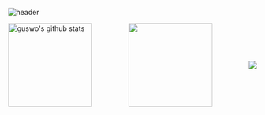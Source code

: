 <!--
**guswo4324/guswo4324** is a ✨ _special_ ✨ repository because its `README.md` (this file) appears on your GitHub profile.

Here are some ideas to get you started:

- 🔭 I’m currently working on ...
- 🌱 I’m currently learning ...
- 👯 I’m looking to collaborate on ...
- 🤔 I’m looking for help with ...
- 💬 Ask me about ...
- 📫 How to reach me: ...
- 😄 Pronouns: ...
- ⚡ Fun fact: ...
-->



![header](https://capsule-render.vercel.app/api?type=waving&color=gradient&height=200&section=header&text=코린이&fontSize=40)

<div style="display: flex; justify-content: space-between; align-items: center; gap: 20px;">
  <a href="https://github.com/guswo4324">
    <img style="height:170px;" src="https://github-readme-stats.vercel.app/api?username=guswo4324&show_icons=true&include_all_commits=true&theme=nord&hide_border=true" alt="guswo's github stats" />
  </a>

  <a href="https://github.com/guswo4324">
    <img style="height:170px;" src="https://github-readme-stats.vercel.app/api/top-langs/?username=guswo4324&layout=compact&theme=nord&hide_border=true" />
  </a>

  <a href="https://solved.ac/guswo4324/">
    <img style="height: auto; max-height: 170px;" src="http://mazassumnida.wtf/api/v2/generate_badge?boj=guswo4324" />
  </a>
</div>
